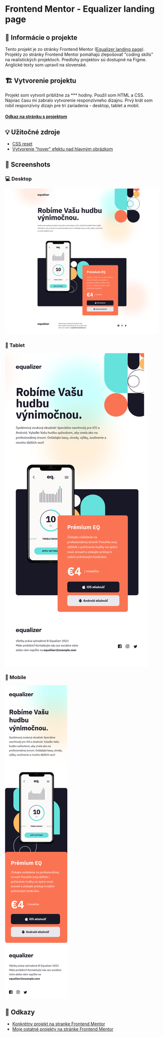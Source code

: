 # Frontend Mentor - Equalizer landing page

## 📝 Informácie o projekte

Tento projekt je zo stránky Frontend Mentor ([Equalizer landing page](https://www.frontendmentor.io/challenges/equalizer-landing-page-7VJ4gp3DE)). Projekty zo stránky Frontend Mentor pomáhajú zlepošovať "coding skills" na realistických projektoch. Predlohy projektov sú dostupné na Figme. Anglické texty som upravil na slovenské.

## 🏗️ Vytvorenie projektu

Projekt som vytvoril približne za \*\*\* hodiny. Použil som HTML a CSS. Najviac času mi zabralo vytvorenie responzívneho dizajnu. Prvý krát som robil responzívny dizajn pre tri zariadenia - desktop, tablet a mobil.

#### [Odkaz na stránku s projektom](https://tomasdunik.github.io/frontend-mentor-newbie-nft-preview-card-component-main/)

## 💡 Užitočné zdroje

- [CSS reset](https://www.joshwcomeau.com/css/custom-css-reset/)
- [Vytvorenie "hover" efektu nad hlavným obrázkom](https://www.youtube.com/watch?v=9bGbykdR4T8&ab_channel=TsbSankara)

## 📸 Screenshots

### 💻 Desktop

![](./images/screenshot-desktop.png)

### 📱 Tablet

![](./images/screenshot-tablet.png)

### 📱 Mobile

![](./images/screenshot-mobile.png)

## 🔗 Odkazy

- [Konkrétny projekt na stranke Frontend Mentor](https://www.frontendmentor.io/solutions/nft-preview-card-component-zhhhljGOB3)
- [Moje ostatné projekty na stránke Frontend Mentor](https://www.frontendmentor.io/profile/WeekendsProgrammer)
